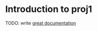 # Introduction to proj1

TODO: write [great documentation](http://jacobian.org/writing/what-to-write/)
